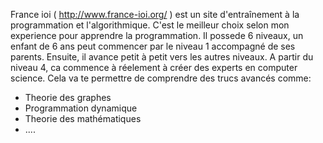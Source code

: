 France ioi ( http://www.france-ioi.org/ ) est un site d'entraînement à la programmation et l'algorithmique.
C'est le meilleur choix selon mon experience pour apprendre la programmation.
Il possede 6 niveaux, un enfant de 6 ans peut commencer par le niveau 1 accompagné de ses parents.
Ensuite, il avance petit à petit vers les autres niveaux.
A partir du niveau 4, ca commence à réelement à créer des experts en computer science. 
Cela va te permettre de comprendre des trucs avancés comme:
- Theorie des graphes
- Programmation dynamique
- Theorie des mathématiques
- ....
